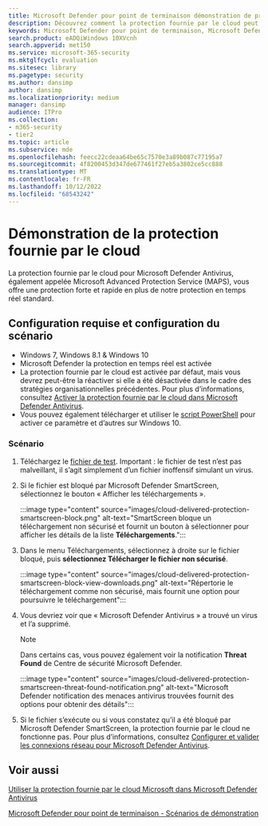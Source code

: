 ```yaml
---
title: Microsoft Defender pour point de terminaison démonstration de protection fournie par le cloud
description: Découvrez comment la protection fournie par le cloud peut détecter et supprimer automatiquement des fichiers malveillants.
keywords: Microsoft Defender pour point de terminaison, Microsoft Defender ATP, protection antivirus, détection de virus, suppression de virus,
search.product: eADQiWindows 10XVcnh
search.appverid: met150
ms.service: microsoft-365-security
ms.mktglfcycl: evaluation
ms.sitesec: library
ms.pagetype: security
ms.author: dansimp
author: dansimp
ms.localizationpriority: medium
manager: dansimp
audience: ITPro
ms.collection:
- m365-security
- tier2
ms.topic: article
ms.subservice: mde
ms.openlocfilehash: feecc22cdeaa64be65c7570e3a89b087c77195a7
ms.sourcegitcommit: 4f8200453d347de677461f27eb5a3802ce5cc888
ms.translationtype: MT
ms.contentlocale: fr-FR
ms.lasthandoff: 10/12/2022
ms.locfileid: "68543242"
---
```

<!--- v-jweston resumes authorship and ms.authorship appx April-May 2023 ---> 

# <a name="cloud-delivered-protection-demonstration"></a>Démonstration de la protection fournie par le cloud

La protection fournie par le cloud pour Microsoft Defender Antivirus, également appelée Microsoft Advanced Protection Service (MAPS), vous offre une protection forte et rapide en plus de notre protection en temps réel standard.

## <a name="scenario-requirements-and-setup"></a>Configuration requise et configuration du scénario

- Windows 7, Windows 8.1 & Windows 10
- Microsoft Defender la protection en temps réel est activée
- La protection fournie par le cloud est activée par défaut, mais vous devrez peut-être la réactiver si elle a été désactivée dans le cadre des stratégies organisationnelles précédentes. Pour plus d’informations, consultez [Activer la protection fournie par le cloud dans Microsoft Defender Antivirus](/windows/threat-protection/windows-defender-antivirus/enable-cloud-protection-windows-defender-antivirus?ocid=wd-av-demo-cloud-middle).
- Vous pouvez également télécharger et utiliser le [script PowerShell](https://www.powershellgallery.com/packages/WindowsDefender_InternalEvaluationSettings/) pour activer ce paramètre et d’autres sur Windows 10.

### <a name="scenario"></a>Scénario

1. Téléchargez le [fichier de test](https://aka.ms/ioavtest). Important : le fichier de test n’est pas malveillant, il s’agit simplement d’un fichier inoffensif simulant un virus.

2. Si le fichier est bloqué par Microsoft Defender SmartScreen, sélectionnez le bouton « Afficher les téléchargements ».

   :::image type="content" source="images/cloud-delivered-protection-smartscreen-block.png" alt-text="SmartScreen bloque un téléchargement non sécurisé et fournit un bouton à sélectionner pour afficher les détails de la liste **Téléchargements**.":::

3. Dans le menu Téléchargements, sélectionnez à droite sur le fichier bloqué, puis **sélectionnez Télécharger le fichier non sécurisé**.

   :::image type="content" source="images/cloud-delivered-protection-smartscreen-block-view-downloads.png" alt-text="Répertorie le téléchargement comme non sécurisé, mais fournit une option pour poursuivre le téléchargement":::

4. Vous devriez voir que « Microsoft Defender Antivirus » a trouvé un virus et l’a supprimé.

   > [!NOTE]
   >
   > Dans certains cas, vous pouvez également voir la notification **Threat Found** de Centre de sécurité Microsoft Defender.

   :::image type="content" source="images/cloud-delivered-protection-smartscreen-threat-found-notification.png" alt-text="Microsoft Defender notification des menaces antivirus trouvées fournit des options pour obtenir des détails":::

5. Si le fichier s’exécute ou si vous constatez qu’il a été bloqué par Microsoft Defender SmartScreen, la protection fournie par le cloud ne fonctionne pas. Pour plus d’informations, consultez [Configurer et valider les connexions réseau pour Microsoft Defender Antivirus](/windows/threat-protection/windows-defender-antivirus/configure-network-connections-windows-defender-antivirus?ocid=wd-av-demo-cloud-middle).


## <a name="see-also"></a>Voir aussi

[Utiliser la protection fournie par le cloud Microsoft dans Microsoft Defender Antivirus](/windows/threat-protection/windows-defender-antivirus/utilize-microsoft-cloud-protection-windows-defender-antivirus?ocid=wd-av-demo-cloud-bottom)

[Microsoft Defender pour point de terminaison - Scénarios de démonstration](defender-endpoint-demonstrations.md)
